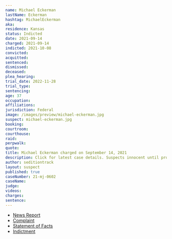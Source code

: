 ```yaml
---
name: Michael Eckerman
lastName: Eckerman
hashtag: MichaelEckerman
aka:
residence: Kansas
status: Indicted
date: 2021-09-14
charged: 2021-09-14
indicted: 2021-10-08
convicted:
acquitted:
sentenced:
dismissed:
deceased:
plea_hearing:
trial_date: 2022-11-28
trial_type:
sentencing:
age: 37
occupation:
affiliations:
jurisdiction: Federal
image: /images/preview/michael-eckerman.jpg
suspect: michael-eckerman.jpg
booking:
courtroom:
courthouse:
raid:
perpwalk:
quote:
title: Michael Eckerman charged on September 14, 2021
description: Click for latest case details. Suspects innocent until proven guilty.
author: seditiontrack
layout: suspect
published: true
caseNumber: 21-mj-0602
caseName:
judge:
videos:
charges:
sentence:
---
```

- [News Report](https://www.newsweek.com/capitol-rioter-arrested-allegedly-pushing-officer-down-stairs-1631343)
- [Complaint](https://extremism.gwu.edu/sites/g/files/zaxdzs2191/f/Michael%20Eckerman%20Criminal%20Complaint.pdf)
- [Statement of Facts](https://www.justice.gov/usao-dc/case-multi-defendant/file/1434391/download)
- [Indictment](https://storage.courtlistener.com/recap/gov.uscourts.dcd.236365/gov.uscourts.dcd.236365.15.0.pdf)
